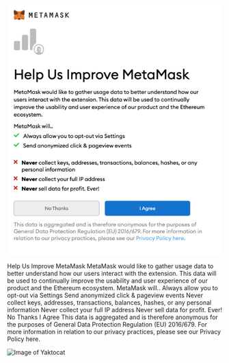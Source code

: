 ![Metamask screenshot](https://github.com/alokm/defi-wallet/blob/main/metamask_analytics_request.png)

Help Us Improve MetaMask
MetaMask would like to gather usage data to better understand how our users interact with the extension. This data will be used to continually improve the usability and user experience of our product and the Ethereum ecosystem.
MetaMask will..
Always allow you to opt-out via Settings
Send anonymized click & pageview events
Never collect keys, addresses, transactions, balances, hashes, or any personal information
Never collect your full IP address
Never sell data for profit. Ever!
No Thanks
I Agree
This data is aggregated and is therefore anonymous for the purposes of General Data Protection Regulation (EU) 2016/679. For more information in relation to our privacy practices, please see our Privacy Policy here.

![Image of Yaktocat](https://octodex.github.com/images/yaktocat.png)
